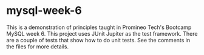 # mysql-week-6

This is a demonstration of principles taught in Promineo Tech's Bootcamp MySQL week 6. This project uses JUnit Jupiter as the test framework. 
There are a couple of tests that show how to do unit tests. See the comments in the files for more details.
